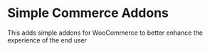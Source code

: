 # Simple Commerce Addons
This adds simple addons for WooCommerce to better enhance the experience of the end user
